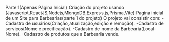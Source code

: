 Parte 1(Apenas Página Inicial)
Criação do projeto usando (Javascript,ReactJS,Nodejs,MongoDB,Express.js,Prisma,Vite)
Pagina inicial de um Site para Barbearias(parte 1 do projeto)
O projeto vai consistir com:
-Cadastro de usuários(Criação,atualização,edição e remoção).
-Cadastro de serviços(Nome e precificação).
-Cadastro de nome da Barbearia(Local-Nome).
-Cadastro de produtos que a Barbearia vende.
